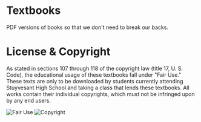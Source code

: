 Textbooks
=========

PDF versions of books so that we don't need to break our backs.


License & Copyright
===================
As stated in sections 107 through 118 of the copyright law (title 17, U. S. Code), the educational usage of these textbooks fall under "Fair Use." These texts are only to be downloaded by students currently attending Stuyvesant High School and taking a class that lends these textbooks. All works contain their individual copyrights, which must not be infringed upon by any end users.

![Fair Use](http://upload.wikimedia.org/wikipedia/commons/thumb/7/78/Fair_use_logo.svg/50px-Fair_use_logo.svg.png) 
![Copyright](http://upload.wikimedia.org/wikipedia/commons/thumb/b/b0/Copyright.svg/50px-Copyright.svg.png)
